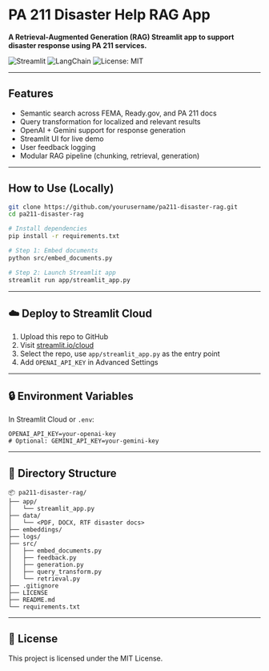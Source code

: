 # PA 211 Disaster Help RAG App

**A Retrieval-Augmented Generation (RAG) Streamlit app to support disaster response using PA 211 services.**

![Streamlit](https://img.shields.io/badge/Built%20with-Streamlit-blueviolet)
![LangChain](https://img.shields.io/badge/Powered%20by-LangChain-orange)
![License: MIT](https://img.shields.io/badge/License-MIT-yellow.svg)

---

## Features

-  Semantic search across FEMA, Ready.gov, and PA 211 docs
-  Query transformation for localized and relevant results
- OpenAI + Gemini support for response generation
- Streamlit UI for live demo
- User feedback logging
- Modular RAG pipeline (chunking, retrieval, generation)

---

##  How to Use (Locally)

```bash
git clone https://github.com/yourusername/pa211-disaster-rag.git
cd pa211-disaster-rag

# Install dependencies
pip install -r requirements.txt

# Step 1: Embed documents
python src/embed_documents.py

# Step 2: Launch Streamlit app
streamlit run app/streamlit_app.py
```

---

## ☁️ Deploy to Streamlit Cloud

1. Upload this repo to GitHub
2. Visit [streamlit.io/cloud](https://streamlit.io/cloud)
3. Select the repo, use `app/streamlit_app.py` as the entry point
4. Add `OPENAI_API_KEY` in Advanced Settings

---

## 🔒 Environment Variables

In Streamlit Cloud or `.env`:

```
OPENAI_API_KEY=your-openai-key
# Optional: GEMINI_API_KEY=your-gemini-key
```

---

## 📁 Directory Structure

```
📦 pa211-disaster-rag/
├── app/
│   └── streamlit_app.py
├── data/
│   └── <PDF, DOCX, RTF disaster docs>
├── embeddings/
├── logs/
├── src/
│   ├── embed_documents.py
│   ├── feedback.py
│   ├── generation.py
│   ├── query_transform.py
│   └── retrieval.py
├── .gitignore
├── LICENSE
├── README.md
└── requirements.txt
```

---

## 📄 License

This project is licensed under the MIT License.
